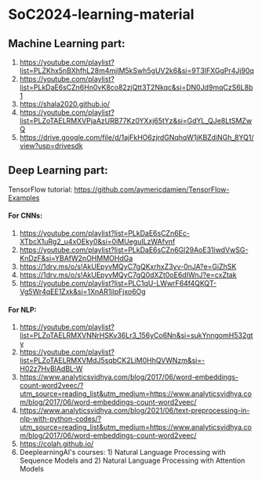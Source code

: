 # SoC2024-learning-material

## Machine Learning part:
1) https://youtube.com/playlist?list=PLZKhx5nBXhfhL28m4mjIM5kSwh5gUV2k6&si=9T3IFXGgPr4Jj90q
2) https://youtube.com/playlist?list=PLkDaE6sCZn6Hn0vK8co82zjQtt3T2Nkqc&si=DN0Jd9mqCzS6L8b1
3) https://shala2020.github.io/
4) https://youtube.com/playlist?list=PLZoTAELRMXVPjaAzURB77Kz0YXxj65tYz&si=GdYL_QJe8LtSMZwQ
5) https://drive.google.com/file/d/1ajFkHO6zjrdGNqhqW1jKBZdiNGh_8YQ1/view?usp=drivesdk


## Deep Learning part:
TensorFlow tutorial: https://github.com/aymericdamien/TensorFlow-Examples

#### For CNNs:
1) https://youtube.com/playlist?list=PLkDaE6sCZn6Ec-XTbcX1uRg2_u4xOEky0&si=0iMUeguILzWAfvnf
2) https://youtube.com/playlist?list=PLkDaE6sCZn6Gl29AoE31iwdVwSG-KnDzF&si=YBAfW2nOHMMOHdGa
3) https://1drv.ms/o/s!AkUEpyvMQyC7gQKxrhxZ3yv-0nJA?e=GiZhSK
4) https://1drv.ms/o/s!AkUEpyvMQyC7gQ0dXZt0oE6dIWnJ?e=cxZtak
5) https://youtube.com/playlist?list=PLC1qU-LWwrF64f4QKQT-Vg5Wr4qEE1Zxk&si=1XnAR1ilpFjxo6Og

#### For NLP:
1) https://youtube.com/playlist?list=PLZoTAELRMXVNNrHSKv36Lr3_156yCo6Nn&si=sukYnngomH532gty
2) https://youtube.com/playlist?list=PLZoTAELRMXVMdJ5sqbCK2LiM0HhQVWNzm&si=-H02z7HvBlAdBL-W
3) https://www.analyticsvidhya.com/blog/2017/06/word-embeddings-count-word2veec/?utm_source=reading_list&utm_medium=https://www.analyticsvidhya.com/blog/2017/06/word-embeddings-count-word2veec/
4) https://www.analyticsvidhya.com/blog/2021/06/text-preprocessing-in-nlp-with-python-codes/?utm_source=reading_list&utm_medium=https://www.analyticsvidhya.com/blog/2017/06/word-embeddings-count-word2veec/
5) https://colah.github.io/
6) DeeplearningAI's courses: 1) Natural Language Processing with Sequence Models and 2) Natural Language Processing with Attention Models
